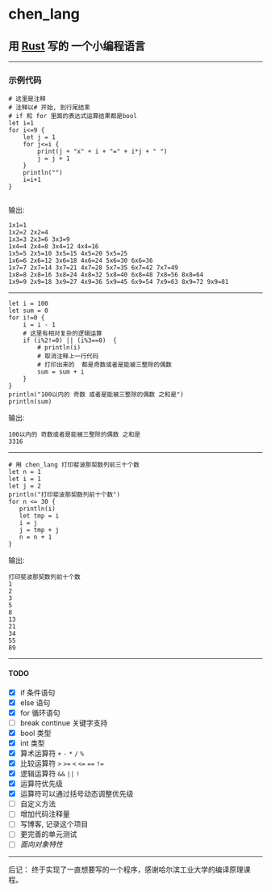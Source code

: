 # chen_lang

## 用 [Rust](https://www.rust-lang.org) 写的 一个小编程语言

---

### 示例代码

```
# 这里是注释
# 注释以# 开始, 到行尾结束
# if 和 for 里面的表达式运算结果都是bool
let i=1
for i<=9 {
    let j = 1
    for j<=i {
        print(j + "x" + i + "=" + i*j + " ")
        j = j + 1
    }
    println("")
    i=i+1
}


```

输出:

```
1x1=1 
1x2=2 2x2=4 
1x3=3 2x3=6 3x3=9 
1x4=4 2x4=8 3x4=12 4x4=16 
1x5=5 2x5=10 3x5=15 4x5=20 5x5=25 
1x6=6 2x6=12 3x6=18 4x6=24 5x6=30 6x6=36 
1x7=7 2x7=14 3x7=21 4x7=28 5x7=35 6x7=42 7x7=49 
1x8=8 2x8=16 3x8=24 4x8=32 5x8=40 6x8=48 7x8=56 8x8=64 
1x9=9 2x9=18 3x9=27 4x9=36 5x9=45 6x9=54 7x9=63 8x9=72 9x9=81 
```

---

```
let i = 100
let sum = 0
for i!=0 {
    i = i - 1
    # 这里有相对复杂的逻辑运算
    if (i%2!=0) || (i%3==0)  {
        # println(i)
        # 取消注释上一行代码
        # 打印出来的  都是奇数或者是能被三整除的偶数
        sum = sum + i
    }
}
println("100以内的 奇数 或者是能被三整除的偶数 之和是")
println(sum)
```

输出:

```
100以内的 奇数或者是能被三整除的偶数 之和是
3316
```

---

```
# 用 chen_lang 打印斐波那契数列前三十个数
let n = 1
let i = 1
let j = 2
println("打印斐波那契数列前十个数")
for n <= 30 {
   println(i)
   let tmp = i
   i = j
   j = tmp + j
   n = n + 1
}
```

输出:

```
打印斐波那契数列前十个数
1
2
3
5
8
13
21
34
55
89
```

---

#### TODO

* [x] if 条件语句
* [x] else 语句
* [x] for 循环语句
* [ ] break continue 关键字支持
* [x] bool 类型
* [x] int 类型
* [x] 算术运算符 `+` `-` `*` `/` `%`
* [x] 比较运算符 `>` `>=` `<` `<=` `==` `!=`
* [x] 逻辑运算符 `&&` `||` `!`
* [x] 运算符优先级
* [x] 运算符可以通过括号动态调整优先级
* [ ] 自定义方法
* [ ] 增加代码注释量
* [ ] 写博客, 记录这个项目
* [ ] 更完善的单元测试
* [ ] *面向对象特性*

---
后记： 终于实现了一直想要写的一个程序，感谢哈尔滨工业大学的编译原理课程。
